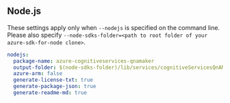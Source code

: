 ## Node.js

These settings apply only when `--nodejs` is specified on the command line.
Please also specify `--node-sdks-folder=<path to root folder of your azure-sdk-for-node clone>`.

``` yaml $(nodejs)
nodejs:
  package-name: azure-cognitiveservices-qnamaker
  output-folder: $(node-sdks-folder)/lib/services/cognitiveServicesQnAMaker
  azure-arm: false
  generate-license-txt: true
  generate-package-json: true
  generate-readme-md: true
```
